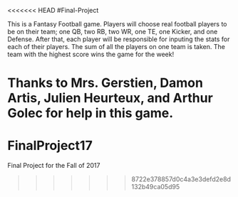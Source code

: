 <<<<<<< HEAD
#Final-Project

This is a Fantasy Football game.
Players will choose real football players to be on their team; one QB, two RB, two WR, one TE, one Kicker, and one Defense.
After that, each player will be responsible for inputing the stats for each of their players.
The sum of all the players on one team is taken.
The team with the highest score wins the game for the week!

Thanks to Mrs. Gerstien, Damon Artis, Julien Heurteux, and Arthur Golec for help in this game.
=======
# FinalProject17
Final Project for the Fall of 2017
>>>>>>> 8722e378857d0c4a3e3defd2e8d132b49ca05d95
